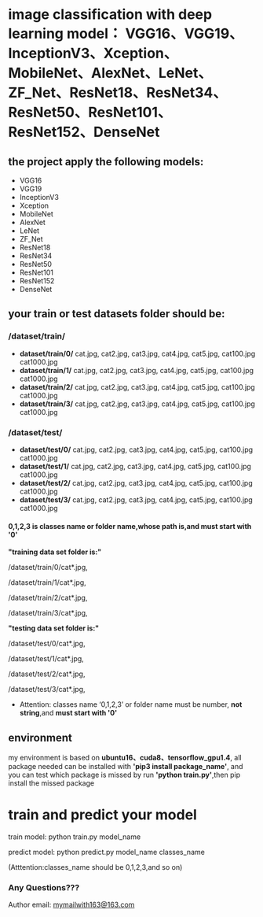 # image classification with deep learning model： VGG16、VGG19、InceptionV3、Xception、MobileNet、AlexNet、LeNet、ZF_Net、ResNet18、ResNet34、ResNet50、ResNet101、ResNet152、DenseNet

## the project apply the following models:


* VGG16
* VGG19
* InceptionV3
* Xception
* MobileNet
* AlexNet
* LeNet
* ZF_Net
* ResNet18
* ResNet34
* ResNet50
* ResNet101
* ResNet152
* DenseNet


## your train or test datasets folder should be:

### /dataset/train/
* __dataset/train/0/__
cat.jpg,
cat2.jpg,
cat3.jpg,
cat4.jpg,
cat5.jpg,
cat100.jpg
cat1000.jpg
* __dataset/train/1/__
cat.jpg,
cat2.jpg,
cat3.jpg,
cat4.jpg,
cat5.jpg,
cat100.jpg
cat1000.jpg
* __dataset/train/2/__
cat.jpg,
cat2.jpg,
cat3.jpg,
cat4.jpg,
cat5.jpg,
cat100.jpg
cat1000.jpg
* __dataset/train/3/__
cat.jpg,
cat2.jpg,
cat3.jpg,
cat4.jpg,
cat5.jpg,
cat100.jpg
cat1000.jpg

### /dataset/test/
* __dataset/test/0/__
cat.jpg,
cat2.jpg,
cat3.jpg,
cat4.jpg,
cat5.jpg,
cat100.jpg
cat1000.jpg
* __dataset/test/1/__
cat.jpg,
cat2.jpg,
cat3.jpg,
cat4.jpg,
cat5.jpg,
cat100.jpg
cat1000.jpg
* __dataset/test/2/__
cat.jpg,
cat2.jpg,
cat3.jpg,
cat4.jpg,
cat5.jpg,
cat100.jpg
cat1000.jpg
* __dataset/test/3/__
cat.jpg,
cat2.jpg,
cat3.jpg,
cat4.jpg,
cat5.jpg,
cat100.jpg
cat1000.jpg

#### 0,1,2,3 is classes name or folder name,whose __path is__,and must start with '0'
__"training data set folder is:"__

/dataset/train/0/cat*.jpg,

/dataset/train/1/cat*.jpg,

/dataset/train/2/cat*.jpg,

/dataset/train/3/cat*.jpg,

__"testing data set folder is:"__

/dataset/test/0/cat*.jpg,

/dataset/test/1/cat*.jpg,

/dataset/test/2/cat*.jpg,

/dataset/test/3/cat*.jpg,

* Attention: classes name ‘0,1,2,3’ or folder name must be number, __not string__,and __must start with '0'__

## environment
my environment is based on __ubuntu16、cuda8、tensorflow_gpu1.4__, all package needed can be installed with __'pip3 install package_name'__, and you can test which package is missed by run __'python train.py'__,then pip install the missed package

# train and predict your model
train model: python train.py  model_name

predict model: python predict.py model_name classes_name

(Atttention:classes_name should be 0,1,2,3,and so on)

### Any Questions???
Author email: mymailwith163@163.com
